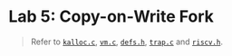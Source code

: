# Lab 5: Copy-on-Write Fork

> Refer to [`kalloc.c`](../kernel/kalloc.c), [`vm.c`](../kernel/vm.c), [`defs.h`](../kernel/defs.h), [`trap.c`](../kernel/trap.c) and [`riscv.h`](../kernel/riscv.h).
